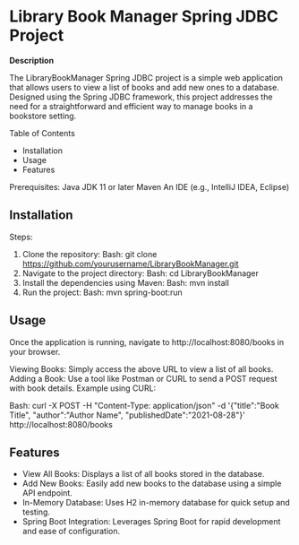 
# Library Book Manager Spring JDBC Project

**Description**

The LibraryBookManager Spring JDBC project is a simple web application that allows users to view a list of books and add new ones to a database. Designed using the Spring JDBC framework, this project addresses the need for a straightforward and efficient way to manage books in a bookstore setting.

Table of Contents

- Installation
- Usage
- Features

Prerequisites:
Java JDK 11 or later
Maven
An IDE (e.g., IntelliJ IDEA, Eclipse)

## Installation
Steps:
1. Clone the repository:
Bash: git clone https://github.com/yourusername/LibraryBookManager.git
1. Navigate to the project directory:
Bash: cd LibraryBookManager
1. Install the dependencies using Maven:
Bash: mvn install
1. Run the project:
Bash: mvn spring-boot:run

## Usage

Once the application is running, navigate to http://localhost:8080/books in your browser.

Viewing Books: Simply access the above URL to view a list of all books.
Adding a Book: Use a tool like Postman or CURL to send a POST request with book details.
Example using CURL:

Bash: curl -X POST -H "Content-Type: application/json" -d '{"title":"Book Title", "author":"Author Name", "publishedDate":"2021-08-28"}' http://localhost:8080/books

## Features

- View All Books: Displays a list of all books stored in the database.
- Add New Books: Easily add new books to the database using a simple API endpoint.
- In-Memory Database: Uses H2 in-memory database for quick setup and testing.
- Spring Boot Integration: Leverages Spring Boot for rapid development and ease of configuration.
